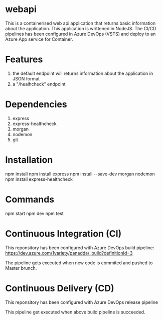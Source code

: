 # webapi
This is a containerised web api application that returns basic information about the application. This application is writtened in NodeJS. The CI/CD pipelines has been configured in Azure DevOps (VSTS) and deploy to an Azure App service for Container.

# Features
1. the default endpoint will returns information about the application in JSON format
2. a "/healhcheck" endpoint

# Dependencies
1. express
2. express-healthcheck
3. morgan
4. nodemon
5. git

# Installation

npm install
npm install express
npm install --save-dev morgan nodemon
npm install express-healthcheck

# Commands
npm start
npm dev
npm test

# Continuous Integration (CI)
This reponsitory has been configured with Azure DevOps build pipeline:
https://dev.azure.com/1variety/panadda/_build?definitionId=3

The pipeline gets executed when new code is commited and pushed to Master brunch.

# Continuous Delivery (CD)
This reponsitory has been configured with Azure DevOps release pipeline

This pipeline get executed when above build pipeline is succeeded.
